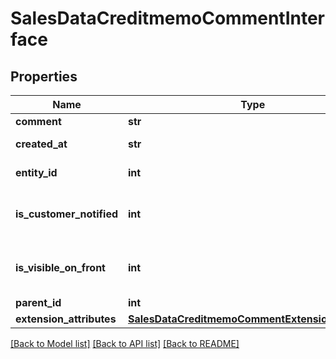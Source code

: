 # SalesDataCreditmemoCommentInterface

## Properties
Name | Type | Description | Notes
------------ | ------------- | ------------- | -------------
**comment** | **str** | Comment. | 
**created_at** | **str** | Created-at timestamp. | [optional] 
**entity_id** | **int** | Credit memo ID. | [optional] 
**is_customer_notified** | **int** | Is-customer-notified flag value. | 
**is_visible_on_front** | **int** | Is-visible-on-storefront flag value. | 
**parent_id** | **int** | Parent ID. | 
**extension_attributes** | [**SalesDataCreditmemoCommentExtensionInterface**](SalesDataCreditmemoCommentExtensionInterface.md) |  | [optional] 

[[Back to Model list]](../README.md#documentation-for-models) [[Back to API list]](../README.md#documentation-for-api-endpoints) [[Back to README]](../README.md)


